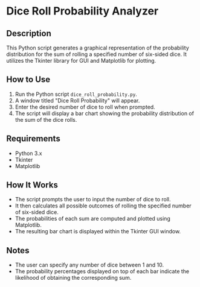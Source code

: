 # Dice Roll Probability Analyzer

## Description
This Python script generates a graphical representation of the probability distribution for the sum of rolling a specified number of six-sided dice. It utilizes the Tkinter library for GUI and Matplotlib for plotting.

## How to Use
1. Run the Python script `dice_roll_probability.py`.
2. A window titled "Dice Roll Probability" will appear.
3. Enter the desired number of dice to roll when prompted.
4. The script will display a bar chart showing the probability distribution of the sum of the dice rolls.

## Requirements
- Python 3.x
- Tkinter
- Matplotlib

## How It Works
- The script prompts the user to input the number of dice to roll.
- It then calculates all possible outcomes of rolling the specified number of six-sided dice.
- The probabilities of each sum are computed and plotted using Matplotlib.
- The resulting bar chart is displayed within the Tkinter GUI window.

## Notes
- The user can specify any number of dice between 1 and 10.
- The probability percentages displayed on top of each bar indicate the likelihood of obtaining the corresponding sum.
